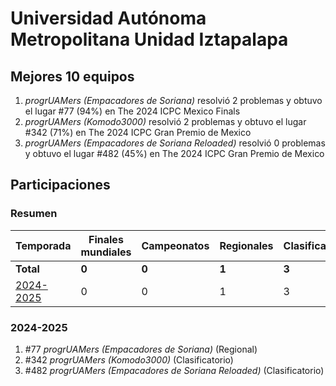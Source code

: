 # Universidad Autónoma Metropolitana Unidad Iztapalapa

## Mejores 10 equipos

1. _progrUAMers (Empacadores de Soriana)_ resolvió 2 problemas y obtuvo el lugar #77 (94%) en The 2024 ICPC Mexico Finals
1. _progrUAMers (Komodo3000)_ resolvió 2 problemas y obtuvo el lugar #342 (71%) en The 2024 ICPC Gran Premio de Mexico
1. _progrUAMers (Empacadores de Soriana Reloaded)_ resolvió 0 problemas y obtuvo el lugar #482 (45%) en The 2024 ICPC Gran Premio de Mexico

## Participaciones

### Resumen

| Temporada | Finales mundiales | Campeonatos | Regionales | Clasificatorios | Equipos |
| --- | --- | --- | --- | --- | --- |
| **Total** | **0** | **0** | **1** | **3** | **3** |
| [2024-2025](#2024-2025) | 0 | 0 | 1 | 3 | 3 |

### 2024-2025

1. #77 _progrUAMers (Empacadores de Soriana)_ (Regional)
1. #342 _progrUAMers (Komodo3000)_ (Clasificatorio)
1. #482 _progrUAMers (Empacadores de Soriana Reloaded)_ (Clasificatorio)



